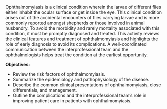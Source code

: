 Ophthalmomyiasis is a clinical condition wherein the larvae of different flies either inhabit the ocular surface or get inside the eye. This clinical condition arises out of the accidental encounters of flies carrying larvae and is more commonly reported amongst shepherds or those involved in animal husbandry. To avoid the morbidity and rarely mortality associated with this condition, it must be promptly diagnosed and treated. This activity reviews the clinical features and treatment of ophthalmomyiasis and highlights the role of early diagnosis to avoid its complications. A well-coordinated communication between the interprofessional team and the ophthalmologists helps treat the condition at the earliest opportunity.

**Objectives:**
- Review the risk factors of ophthalmomyiasis.
- Summarize the epidemiology and pathophysiology of the disease.
- Describe the common clinical presentations of ophthalmomyiasis, close differentials, and management.
- Outline the complications and the interprofessional team’s role in improving patient care in patients with ophthalmomyiasis.
